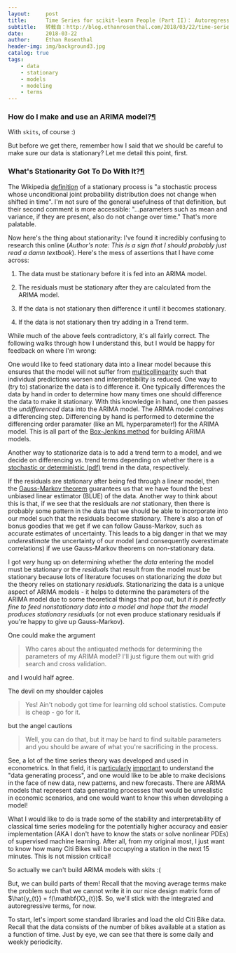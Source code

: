 ```yaml
---
layout:     post
title:      Time Series for scikit-learn People (Part II)： Autoregressive Forecasting Pipelines
subtitle:   转载自：http://blog.ethanrosenthal.com/2018/03/22/time-series-for-scikit-learn-people-part2/
date:       2018-03-22
author:     Ethan Rosenthal
header-img: img/background3.jpg
catalog: true
tags:
    - data
    - stationary
    - models
    - modeling
    - terms
---
```


### How do I make and use an ARIMA model?[¶](http://blog.ethanrosenthal.com/2018/03/22/time-series-for-scikit-learn-people-part2#How-do-I-make-and-use-an-ARIMA-model?)

With `skits`, of course :)

But before we get there, remember how I said that we should be careful to make sure our data is stationary? Let me detail this point, first.

### What's Stationarity Got To Do With It?[¶](http://blog.ethanrosenthal.com/2018/03/22/time-series-for-scikit-learn-people-part2#What's-Stationarity-Got-To-Do-With-It?)

The Wikipedia [definition](https://en.wikipedia.org/wiki/Stationary_process) of a stationary process is "a stochastic process whose unconditional joint probability distribution does not change when shifted in time". I'm not sure of the general usefulness of that definition, but their second comment is more accessible: "...parameters such as mean and variance, if they are present, also do not change over time." That's more palatable.

Now here's the thing about stationarity: I've found it incredibly confusing to research this online (*Author's note: This is a sign that I should probably just read a damn textbook*). Here's the mess of assertions that I have come across:

1. The data must be stationary before it is fed into an ARIMA model.

1. The residuals must be stationary after they are calculated from the ARIMA model.

1. If the data is not stationary then difference it until it becomes stationary.

1. If the data is not stationary then try adding in a Trend term.


While much of the above feels contradictory, it's all fairly correct. The following walks through how I understand this, but I would be happy for feedback on where I'm wrong:

One would like to feed stationary data into a linear model because this ensures that the model will not suffer from [multicollinearity](https://en.wikipedia.org/wiki/Multicollinearity) such that individual predictions worsen and interpretability is reduced. One way to (try to) stationarize the data is to difference it. One typically differences the data by hand in order to determine how many times one should difference the data to make it stationary. With this knowledge in hand, one then passes the *undifferenced* data into the ARIMA model. The ARIMA model *containes* a differencing step. Differencing by hand is performed to determine the differencing order paramater (like an ML hyperparameter!) for the ARIMA model. This is all part of the [Box-Jenkins method](https://en.wikipedia.org/wiki/Box%E2%80%93Jenkins_method) for building ARIMA models.

Another way to stationarize data is to add a trend term to a model, and we decide on differencing vs. trend terms depending on whether there is a [stochastic or deterministic (pdf)](http://hedibert.org/wp-content/uploads/2015/04/DT-or-ST.pdf) trend in the data, respectively.

If the residuals are stationary after being fed through a linear model, then the [Gauss-Markov theorem](https://en.wikipedia.org/wiki/Gauss%E2%80%93Markov_theorem) guarantees us that we have found the best unbiased linear estimator (BLUE) of the data. Another way to think about this is that, if we see that the residuals are *not* stationary, then there is probably some pattern in the data that we should be able to incorporate into our model such that the residuals become stationary. There's also a ton of bonus goodies that we get if we can follow Gauss-Markov, such as accurate estimates of uncertainty. This leads to a big danger in that we may *underestimate* the uncertainty of our model (and consequently overestimate correlations) if we use Gauss-Markov theorems on non-stationary data.

I got *very* hung up on determining whether the *data* entering the model must be stationary or the *residuals* that result from the model must be stationary because lots of literature focuses on stationarizing the *data* but the theory relies on stationary *residuals*. Stationarizing the data is a unique aspect of ARIMA models - it helps to determine the parameters of the ARIMA model due to some theoretical things that pop out, but *it is perfectly fine to feed nonstationary data into a model and hope that the model produces stationary residuals* (or not even produce stationary residuals if you're happy to give up Gauss-Markov).

One could make the argument

> Who cares about the antiquated methods for determining the parameters of my ARIMA model? I'll just figure them out with grid search and cross validation.


and I would half agree.

The devil on my shoulder cajoles

> Yes! Ain't nobody got time for learning old school statistics. Compute is cheap - go for it.


but the angel cautions

> Well, you can do that, but it may be hard to find suitable parameters and you should be aware of what you're sacrificing in the process.


See, a lot of the time series theory was developed and used in econometrics. In that field, it is [particularly](http://www.nytimes.com/2008/09/15/business/15lehman.html) [important](http://www.nytimes.com/2010/10/02/business/02flash.html) to understand the "data generating process", and one would like to be able to make decisions in the face of new data, new patterns, and new forecasts. There are ARIMA models that represent data generating processes that would be unrealistic in economic scenarios, and one would want to know this when developing a model!

What I would like to do is trade some of the stability and interpretability of classical time series modeling for the potentially higher accuracy and easier implementation (AKA I don't have to know the stats or solve nonlinear PDEs) of supervised machine learning. After all, from my original most, I just want to know how many Citi Bikes will be occupying a station in the next 15 minutes. This is not mission critical!

So actually we can't build ARIMA models with skits :(

But, we can build parts of them! Recall that the moving average terms make the problem such that we cannot write it in our nice design matrix form of $\hat{y_{t}} = f(\mathbf{X}_{t})$. So, we'll stick with the integrated and autoregressive terms, for now.

To start, let's import some standard libraries and load the old Citi Bike data. Recall that the data consists of the number of bikes available at a station as a function of time. Just by eye, we can see that there is some daily and weekly periodicity.
